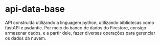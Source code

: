 # api-data-base
API construída utilizando a linguagem python, utilizando bibliotecas como fastAPI e pydantic.  Por meio do banco de dados do Firestore, consigo armazenar dados, e a partir dele, fazer diversas operações para gerenciar os dados da nuvem. 
